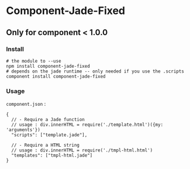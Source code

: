 Component-Jade-Fixed
====================

## Only for component < 1.0.0


### Install

```
# the module to --use
npm install component-jade-fixed
# depends on the jade runtime -- only needed if you use the .scripts
component install component-jade-fixed
```

### Usage

`component.json` :

```
{
  // - Require a Jade function
  // usage : div.innerHTML = require('./template.html')({my: 'arguments'})
  "scripts": ["template.jade"],

  // - Require a HTML string
  // usage : div.innerHTML = require('./tmpl-html.html')
  "templates": ["tmpl-html.jade"]
}
```
